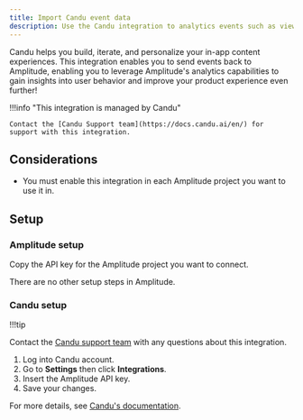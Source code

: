 ```yaml
---
title: Import Candu event data
description: Use the Candu integration to analytics events such as views, clicks and checklist completions
---
```


Candu helps you build, iterate, and personalize your in-app content experiences. This integration enables you to send events back to Amplitude, enabling you to leverage Amplitude's analytics capabilities to gain insights into user behavior and improve your product experience even further!

!!!info "This integration is managed by Candu"

    Contact the [Candu Support team](https://docs.candu.ai/en/) for support with this integration.

## Considerations

- You must enable this integration in each Amplitude project you want to use it in.

## Setup

### Amplitude setup

Copy the API key for the Amplitude project you want to connect.

There are no other setup steps in Amplitude. 

### Candu setup

!!!tip

  Contact the [Candu support team](https://docs.candu.ai/en/) with any questions about this integration.

1. Log into Candu account.
2. Go to **Settings** then click **Integrations**.
3. Insert the Amplitude API key.
4. Save your changes. 

For more details, see [Candu's documentation](https://docs.candu.ai/en/articles/9015493-send-candu-events-to-amplitude).
